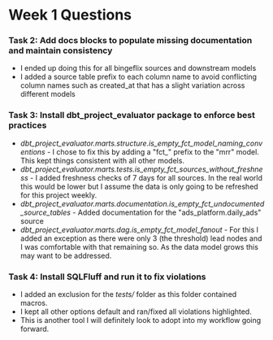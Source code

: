 # Week 1 Questions

### Task 2: Add docs blocks to populate missing documentation and maintain consistency
- I ended up doing this for all bingeflix sources and downstream models
- I added a source table prefix to each column name to avoid conflicting column names such as created_at that has a slight variation across different models

### Task 3: Install dbt_project_evaluator package to enforce best practices
- *dbt_project_evaluator.marts.structure.is_empty_fct_model_naming_conventions* - I chose to fix this by adding a "fct_" prefix to the "mrr" model. This kept things consistent with all other models.
- *dbt_project_evaluator.marts.tests.is_empty_fct_sources_without_freshness* - I added freshness checks of 7 days for all sources. In the real world this would be lower but I assume the data is only going to be refreshed for this project weekly.
- *dbt_project_evaluator.marts.documentation.is_empty_fct_undocumented_source_tables* - Added documentation for the "ads_platform.daily_ads" source
- *dbt_project_evaluator.marts.dag.is_empty_fct_model_fanout* - For this I added an exception as there were only 3 (the threshold) lead nodes and I was comfortable with that remaining so. As the data model grows this may want to be addressed.

### Task 4: Install SQLFluff and run it to fix violations
- I added an exclusion for the *tests/* folder as this folder contained macros.
- I kept all other options default and ran/fixed all violations highlighted.
- This is another tool I will definitely look to adopt into my workflow going forward.

